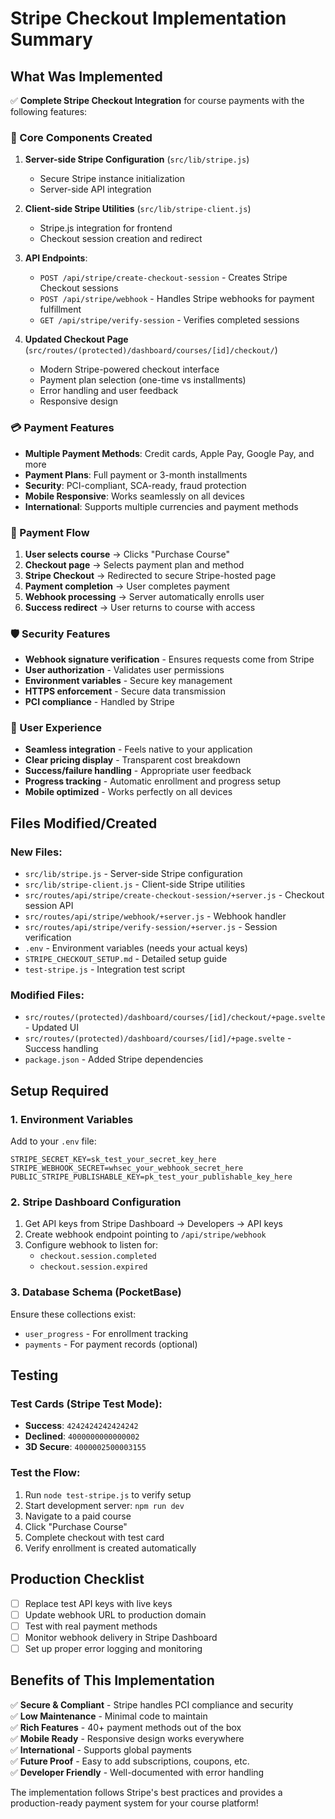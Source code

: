 # Stripe Checkout Implementation Summary

## What Was Implemented

✅ **Complete Stripe Checkout Integration** for course payments with the following features:

### 🔧 Core Components Created

1. **Server-side Stripe Configuration** (`src/lib/stripe.js`)
   - Secure Stripe instance initialization
   - Server-side API integration

2. **Client-side Stripe Utilities** (`src/lib/stripe-client.js`)
   - Stripe.js integration for frontend
   - Checkout session creation and redirect

3. **API Endpoints**:
   - `POST /api/stripe/create-checkout-session` - Creates Stripe Checkout sessions
   - `POST /api/stripe/webhook` - Handles Stripe webhooks for payment fulfillment
   - `GET /api/stripe/verify-session` - Verifies completed sessions

4. **Updated Checkout Page** (`src/routes/(protected)/dashboard/courses/[id]/checkout/`)
   - Modern Stripe-powered checkout interface
   - Payment plan selection (one-time vs installments)
   - Error handling and user feedback
   - Responsive design

### 💳 Payment Features

- **Multiple Payment Methods**: Credit cards, Apple Pay, Google Pay, and more
- **Payment Plans**: Full payment or 3-month installments
- **Security**: PCI-compliant, SCA-ready, fraud protection
- **Mobile Responsive**: Works seamlessly on all devices
- **International**: Supports multiple currencies and payment methods

### 🔄 Payment Flow

1. **User selects course** → Clicks "Purchase Course"
2. **Checkout page** → Selects payment plan and method
3. **Stripe Checkout** → Redirected to secure Stripe-hosted page
4. **Payment completion** → User completes payment
5. **Webhook processing** → Server automatically enrolls user
6. **Success redirect** → User returns to course with access

### 🛡️ Security Features

- **Webhook signature verification** - Ensures requests come from Stripe
- **User authorization** - Validates user permissions
- **Environment variables** - Secure key management
- **HTTPS enforcement** - Secure data transmission
- **PCI compliance** - Handled by Stripe

### 🎯 User Experience

- **Seamless integration** - Feels native to your application
- **Clear pricing display** - Transparent cost breakdown
- **Success/failure handling** - Appropriate user feedback
- **Progress tracking** - Automatic enrollment and progress setup
- **Mobile optimized** - Works perfectly on all devices

## Files Modified/Created

### New Files:
- `src/lib/stripe.js` - Server-side Stripe configuration
- `src/lib/stripe-client.js` - Client-side Stripe utilities
- `src/routes/api/stripe/create-checkout-session/+server.js` - Checkout session API
- `src/routes/api/stripe/webhook/+server.js` - Webhook handler
- `src/routes/api/stripe/verify-session/+server.js` - Session verification
- `.env` - Environment variables (needs your actual keys)
- `STRIPE_CHECKOUT_SETUP.md` - Detailed setup guide
- `test-stripe.js` - Integration test script

### Modified Files:
- `src/routes/(protected)/dashboard/courses/[id]/checkout/+page.svelte` - Updated UI
- `src/routes/(protected)/dashboard/courses/[id]/+page.svelte` - Success handling
- `package.json` - Added Stripe dependencies

## Setup Required

### 1. Environment Variables
Add to your `.env` file:
```env
STRIPE_SECRET_KEY=sk_test_your_secret_key_here
STRIPE_WEBHOOK_SECRET=whsec_your_webhook_secret_here
PUBLIC_STRIPE_PUBLISHABLE_KEY=pk_test_your_publishable_key_here
```

### 2. Stripe Dashboard Configuration
1. Get API keys from Stripe Dashboard → Developers → API keys
2. Create webhook endpoint pointing to `/api/stripe/webhook`
3. Configure webhook to listen for:
   - `checkout.session.completed`
   - `checkout.session.expired`

### 3. Database Schema (PocketBase)
Ensure these collections exist:
- `user_progress` - For enrollment tracking
- `payments` - For payment records (optional)

## Testing

### Test Cards (Stripe Test Mode):
- **Success**: `4242424242424242`
- **Declined**: `4000000000000002`
- **3D Secure**: `4000002500003155`

### Test the Flow:
1. Run `node test-stripe.js` to verify setup
2. Start development server: `npm run dev`
3. Navigate to a paid course
4. Click "Purchase Course"
5. Complete checkout with test card
6. Verify enrollment is created automatically

## Production Checklist

- [ ] Replace test API keys with live keys
- [ ] Update webhook URL to production domain
- [ ] Test with real payment methods
- [ ] Monitor webhook delivery in Stripe Dashboard
- [ ] Set up proper error logging and monitoring

## Benefits of This Implementation

✅ **Secure & Compliant** - Stripe handles PCI compliance and security  
✅ **Low Maintenance** - Minimal code to maintain  
✅ **Rich Features** - 40+ payment methods out of the box  
✅ **Mobile Ready** - Responsive design works everywhere  
✅ **International** - Supports global payments  
✅ **Future Proof** - Easy to add subscriptions, coupons, etc.  
✅ **Developer Friendly** - Well-documented with error handling  

The implementation follows Stripe's best practices and provides a production-ready payment system for your course platform!
